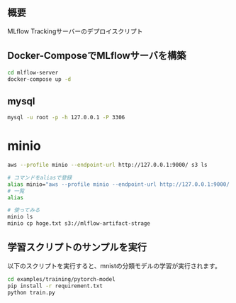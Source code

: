 ## 概要
MLflow Trackingサーバーのデプロイスクリプト



## Docker-ComposeでMLflowサーバを構築


```bash
cd mlflow-server
docker-compose up -d
```


## mysql
```bash
mysql -u root -p -h 127.0.0.1 -P 3306
```

# minio
```bash
aws --profile minio --endpoint-url http://127.0.0.1:9000/ s3 ls

# コマンドをaliasで登録
alias minio="aws --profile minio --endpoint-url http://127.0.0.1:9000/ s3"
# 一覧
alias

# 使ってみる
minio ls 
minio cp hoge.txt s3://mlflow-artifact-strage
```


## 学習スクリプトのサンプルを実行
以下のスクリプトを実行すると、mnistの分類モデルの学習が実行されます。
```bash
cd examples/training/pytorch-model
pip install -r requirement.txt
python train.py
```


<!-- ## モデルをデプロイ
```bash
MLFLOW_CONDA_HOME=PATH_TO_CONDA_COMMAND #~/.pyenv/versions/anaconda3-2021.05/condabin/conda
AWS_ACCESS_KEY_ID=minio
AWS_SECRET_ACCESS_KEY=password
MLFLOW_S3_ENDPOINT_URL=http://127.0.0.1:9000

mlflow models serve -m models:/mnist-pytorch/latest
``` -->
